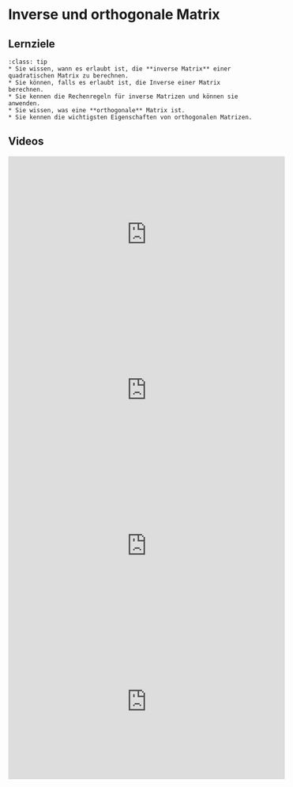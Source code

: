 # Inverse und orthogonale Matrix


## Lernziele

```{admonition} Lernziele 
:class: tip
* Sie wissen, wann es erlaubt ist, die **inverse Matrix** einer quadratischen Matrix zu berechnen.
* Sie können, falls es erlaubt ist, die Inverse einer Matrix berechnen. 
* Sie kennen die Rechenregeln für inverse Matrizen und können sie anwenden.
* Sie wissen, was eine **orthogonale** Matrix ist.
* Sie kennen die wichtigsten Eigenschaften von orthogonalen Matrizen.
```

## Videos

<iframe width="560" height="315" src="https://www.youtube.com/embed/usya1zz-skM" title="YouTube video player" frameborder="0" allow="accelerometer; autoplay; clipboard-write; encrypted-media; gyroscope; picture-in-picture" allowfullscreen></iframe>

<iframe width="560" height="315" src="https://www.youtube.com/embed/t1K_B1pPqmc" title="YouTube video player" frameborder="0" allow="accelerometer; autoplay; clipboard-write; encrypted-media; gyroscope; picture-in-picture" allowfullscreen></iframe>

<iframe width="560" height="315" src="https://www.youtube.com/embed/6JHgy82gwiI" title="YouTube video player" frameborder="0" allow="accelerometer; autoplay; clipboard-write; encrypted-media; gyroscope; picture-in-picture" allowfullscreen></iframe>

<iframe width="560" height="315" src="https://www.youtube.com/embed/X4oTwBusjMk" title="YouTube video player" frameborder="0" allow="accelerometer; autoplay; clipboard-write; encrypted-media; gyroscope; picture-in-picture" allowfullscreen></iframe>
